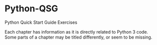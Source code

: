 # Python-QSG
Python Quick Start Guide Exercises

Each chapter has information as it is directly related to Python 3 code.
Some parts of a chapter may be titled differently, or seem to be missing.
